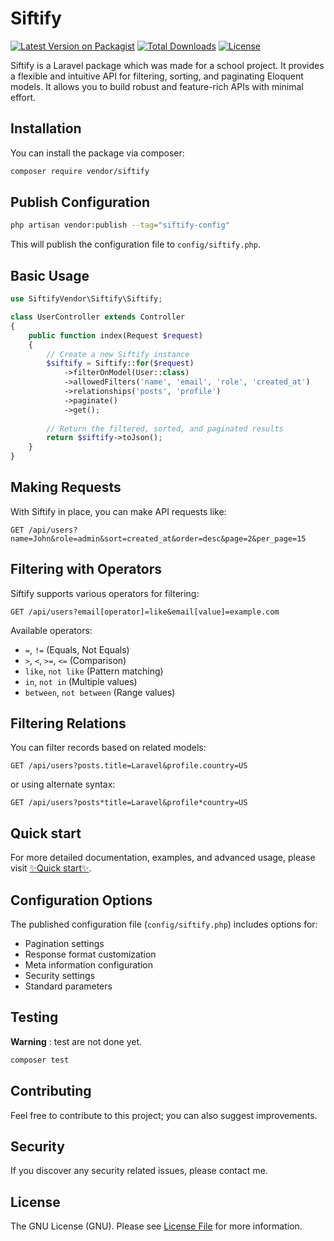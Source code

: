 # Siftify

[![Latest Version on Packagist](https://img.shields.io/packagist/v/vendor/siftify.svg?style=flat-square)](https://packagist.org/packages/siftifyvendor/siftify)
[![Total Downloads](https://img.shields.io/packagist/dt/vendor/siftify.svg?style=flat-square)](https://packagist.org/packages/siftifyvendor/siftify)
[![License](https://img.shields.io/packagist/l/vendor/siftify.svg?style=flat-square)](https://packagist.org/packages/siftifyvendor/siftify)

Siftify is a Laravel package which was made for a school project. It provides a flexible and intuitive API for filtering, sorting, and paginating Eloquent models. It allows you to build robust and feature-rich APIs with minimal effort.

## Installation

You can install the package via composer:

```bash
composer require vendor/siftify
```

## Publish Configuration

```bash
php artisan vendor:publish --tag="siftify-config"
```

This will publish the configuration file to `config/siftify.php`.

## Basic Usage

```php
use SiftifyVendor\Siftify\Siftify;

class UserController extends Controller
{
    public function index(Request $request)
    {
        // Create a new Siftify instance
        $siftify = Siftify::for($request)
            ->filterOnModel(User::class)
            ->allowedFilters('name', 'email', 'role', 'created_at')
            ->relationships('posts', 'profile')
            ->paginate()
            ->get();
        
        // Return the filtered, sorted, and paginated results
        return $siftify->toJson();
    }
}
```

## Making Requests

With Siftify in place, you can make API requests like:

```
GET /api/users?name=John&role=admin&sort=created_at&order=desc&page=2&per_page=15
```

## Filtering with Operators

Siftify supports various operators for filtering:

```
GET /api/users?email[operator]=like&email[value]=example.com
```

Available operators:
- `=`, `!=` (Equals, Not Equals)
- `>`, `<`, `>=`, `<=` (Comparison)
- `like`, `not like` (Pattern matching)
- `in`, `not in` (Multiple values)
- `between`, `not between` (Range values)

## Filtering Relations

You can filter records based on related models:

```
GET /api/users?posts.title=Laravel&profile.country=US
```

or using alternate syntax:

```
GET /api/users?posts*title=Laravel&profile*country=US
```

## Quick start

For more detailed documentation, examples, and advanced usage, please visit [✨Quick start✨]().

## Configuration Options

The published configuration file (`config/siftify.php`) includes options for:

- Pagination settings
- Response format customization
- Meta information configuration
- Security settings
- Standard parameters

## Testing

**Warning** : test are not done yet.

```bash
composer test
```

## Contributing

Feel free to contribute to this project; you can also suggest improvements.

## Security

If you discover any security related issues, please contact me.

## License

The GNU License (GNU). Please see [License File](LICENSE.md) for more information.
